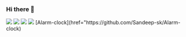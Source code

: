### Hi there 👋
<img src="https://github-readme-stats.vercel.app/api?username=Sandeep-sk&show_icons=true&theme=algolia">
<img src="https://github-readme-stats.vercel.app/api/top-langs/?username=Sandeep-sk&layout=compact&langs_count=10&show_icons=true&theme=algolia">
<img src="https://github-profile-trophy.vercel.app/?username=Sandeep-sk">
<img src="https://github-readme-stats.vercel.app/api/pin/?username=Sandeep-sk&repo=Alarm-clock"> [Alarm-clock](href="https://github.com/Sandeep-sk/Alarm-clock)
